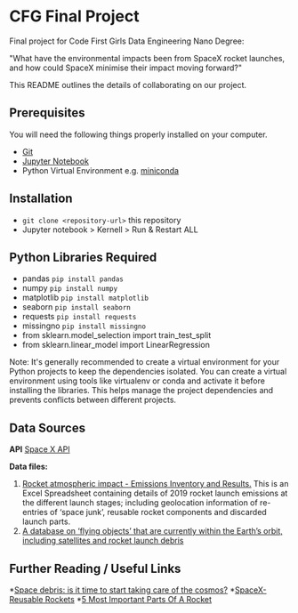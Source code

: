 # CFG Final Project
Final project for Code First Girls Data Engineering Nano Degree:

"What have the environmental impacts been from SpaceX rocket launches, and how could SpaceX minimise their impact moving forward?"


This README outlines the details of collaborating on our project. 

## Prerequisites

You will need the following things properly installed on your computer.

* [Git](https://desktop.github.com/)
* [Jupyter Notebook](https://jupyter.org/install)
* Python Virtual Environment e.g. [miniconda](https://docs.conda.io/en/latest/miniconda.html)

## Installation

* `git clone <repository-url>` this repository
* Jupyter notebook > Kernell > Run & Restart ALL

## Python Libraries Required

* pandas `pip install pandas`
* numpy `pip install numpy`
* matplotlib `pip install matplotlib`
* seaborn `pip install seaborn`
* requests `pip install requests`
* missingno `pip install missingno`
* from sklearn.model_selection import train_test_split
* from sklearn.linear_model import LinearRegression

Note: It's generally recommended to create a virtual environment for your Python projects to keep the dependencies isolated.
You can create a virtual environment using tools like virtualenv or conda and activate it before installing the libraries. 
This helps manage the project dependencies and prevents conflicts between different projects.

## Data Sources 

**API**
[Space X API](https://r4yan.gitbook.io/spacexdb/)

**Data files:**
1. [Rocket atmospheric impact - Emissions Inventory and Results.](https://rdr.ucl.ac.uk/articles/dataset/Rocket_atmospheric_impact_-_Emissions_Inventory_and_Results/17032349?file=35128729)
This is an Excel Spreadsheet containing details of 2019 rocket launch emissions at the different launch stages; including geolocation information of re-entries of ‘space junk’, reusable rocket components and discarded launch parts. 
2. [A database on ‘flying objects’ that are currently within the Earth’s orbit, including satellites and rocket launch debris](https://www.kaggle.com/datasets/kandhalkhandeka/satellites-and-debris-in-earths-orbit)

## Further Reading / Useful Links

*[Space debris: is it time to start taking care of the cosmos?](https://www.iberdrola.com/sustainability/space-debris)
*[SpaceX-Reusable Rockets](https://www.spacex.com/reusability/)
*[5 Most Important Parts Of A Rocket](https://www.rankred.com/parts-of-a-rocket/)
